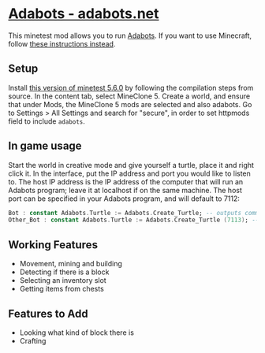 # [Adabots - adabots.net](adabots.net)

This minetest mod allows you to run [Adabots](https://github.com/TamaMcGlinn/AdaBots). If you want to use Minecraft, follow [these instructions instead](https://github.com/TamaMcGlinn/AdaBots/blob/main/docs/minecraft_installation.md).

## Setup

Install [this version of minetest 5.6.0](https://github.com/TamaMcGlinn/minetest) by following the compilation steps from source.
In the content tab, select MineClone 5. Create a world, and ensure that under Mods, the MineClone 5 mods are selected and also adabots.
Go to Settings > All Settings and search for "secure", in order to set httpmods field to include `adabots`.

## In game usage

Start the world in creative mode and give yourself a turtle, place it and right click it. In the interface, put the IP address and port you would like to listen to.
The host IP address is the IP address of the computer that will run an Adabots program; leave it at localhost if on the same machine.
The host port can be specified in your Adabots program, and will default to 7112:

```Ada
Bot : constant Adabots.Turtle := Adabots.Create_Turtle; -- outputs commands on port 7112
Other_Bot : constant Adabots.Turtle := Adabots.Create_Turtle (7113); -- outputs commands on port 7113
```

## Working Features

- Movement, mining and building
- Detecting if there is a block
- Selecting an inventory slot
- Getting items from chests

## Features to Add

- Looking what kind of block there is
- Crafting
